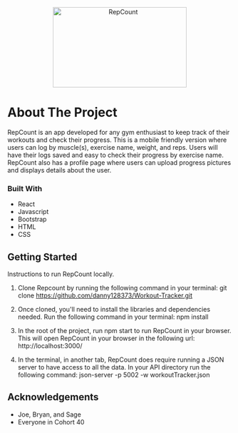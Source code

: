 <p align="center"><img alt="RepCount" src="https://res.cloudinary.com/dp5l2gxzh/image/upload/v1592505933/App_icon_an9kpl.png" width=300px height="180px" /></p>

# About The Project

RepCount is an app developed for any gym enthusiast to keep track of their workouts and check their progress. This is a mobile friendly version where users can log by muscle(s), exercise name, weight, and reps. Users will have their logs saved and easy to check their progress by exercise name. RepCount also has a profile page where users can upload progress pictures and displays details about the user.

### Built With

* React
* Javascript
* Bootstrap
* HTML
* CSS

## Getting Started

Instructions to run RepCount locally.

1. Clone Repcount by running the following command in your terminal: git clone https://github.com/danny128373/Workout-Tracker.git

1. Once cloned, you'll need to install the libraries and dependencies needed. Run the following command in your terminal: npm install

1. In the root of the project, run npm start to run RepCount in your browser. This will open RepCount in your browser in the following url: http://localhost:3000/

1. In the terminal, in another tab, RepCount does require running a JSON server to have access to all the data. In your API directory run the following command: json-server -p 5002 -w workoutTracker.json

## Acknowledgements 

* Joe, Bryan, and Sage
* Everyone in Cohort 40
